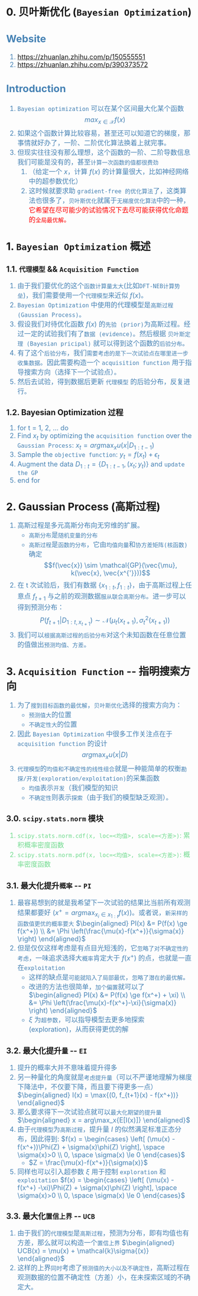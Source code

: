 # 0. 贝叶斯优化 (`Bayesian Optimization`)
<font color="steelblue" size="4">

Website
-------
1. https://zhuanlan.zhihu.com/p/150555551
2. https://zhuanlan.zhihu.com/p/390373572

Introduction
------------
1. `Bayesian optimization` 可以在某个区间最大化某个函数
$$max_{x \in \mathcal{X}} f(x)$$
2. 如果这个函数计算比较容易，甚至还可以知道它的梯度，那事情就好办了，一阶、二阶优化算法换着上就完事。
3. 但现实往往没有那么理想，这个函数的一阶、二阶导数信息我们可能是没有的，甚至`计算一次函数的值都很费劲`
   1. （给定一个 $x$，计算 $f(x)$ 的计算量很大，比如神经网络中的超参数优化）
   2. 这时候就要求助 `gradient-free 的优化算法`了，这类算法也很多了，`贝叶斯优化`就属于`无梯度优化算法`中的一种，<font color="red">它希望在尽可能少的试验情况下去尽可能获得优化命题的`全局最优解`。</font>

</font>

# 1. `Bayesian Optimization` 概述
## 1.1. `代理模型` && `Acquisition Function`
<font color="steelblue" size="4">

1. 由于我们要优化的这个`函数计算量太大`(比如`DFT-NEB计算势垒`)，我们需要使用一个`代理模型`来近似 $f(x)$。
2. `Bayesian Optimization` 中使用的代理模型是`高斯过程 (Gaussian Process)`。
3. 假设我们对待优化函数 $f(x)$ 的`先验 (prior)`为高斯过程。经过一定的试验我们有了`数据 (evidence)`。然后根据 `贝叶斯定理 (Bayesian pricipal)` 就可以得到这个函数的`后验分布`。
4. 有了这个`后验分布`，我们`需要考虑的是下一次试验点在哪里进一步收集数据`。因此需要构造一个 `acquisition function` 用于指导搜索方向（选择下一个试验点）。
5. 然后去试验，得到数据后更新 `代理模型` 的后验分布，反复进行。

</font>

## 1.2. Bayesian Optimization 过程
<font color="steelblue" size="4">

1. for t = 1, 2, ... do
2. Find $x_t$ by optimizing the `acquisition function` over the `Gaussian Process`: $x_t = arg\max_x u(x|D_{1:t-1})$
3. Sample the `objective function`: $y_t = f(x_t) + \epsilon_t$
4. Augment the data $D_{1:t} = \{ D_{1:t-1}, (x_t; y_t) \}$ and `update the GP`
5. end for

</font>


# 2. Gaussian Process (高斯过程)
<font color="steelblue" size="4">

1. 高斯过程是多元高斯分布向无穷维的扩展。
    - `高斯分布`是`随机变量的分布`
    - `高斯过程`是`函数的分布`，它由`均值向量`和`协方差矩阵(核函数)`确定
$$f(\vec{x}) \sim \mathcal{GP}(\vec{\mu}, k(\vec{x}, \vec{x^{'}}))$$
2. 在 t 次试验后，我们有数据 $\{ x_{1:t}, f_{1:t} \}$，由于高斯过程上任意点 $f_{t+1}$ 与之前的观测数据`服从联合高斯分布`。进一步可以得到预测分布：
$$P(f_{t+1}| D_{1:t, x_{t+1}}) \sim \mathcal{N}(\mu_t(x_{t+1}), \sigma_t^2(x_{t+1}))$$
3. 我们可以`根据高斯过程的后验分布`对这个未知函数在任意位置的值做出`预测均值、方差`。

</font>


# 3. `Acquisition Function` -- 指明搜索方向
<font color="steelblue" size="4">

1. 为了`搜到目标函数的最优解`，`贝叶斯优化`选择的搜索方向为：
    - `预测值大`的位置
    - `不确定性大`的位置
2. 因此 `Bayesian Optimization` 中很多工作关注点在于 `acquisition function` 的设计
$$ arg\max_x{u(x|D)} $$
3. `代理模型`的`均值和不确定性的线性组合`就是一种能简单的权衡`勘探/开发(exploration/exploitation)`的采集函数
    - `均值`表示`开发`（我们模型的知识
    - `不确定性`则表示`探索`（由于我们的模型缺乏观测）。

</font>

## 3.0. `scipy.stats.norm` 模块
<font color="#73DB90" size="4"> 

1. `scipy.stats.norm.cdf(x, loc=<均值>, scale=<方差>)`: 累积概率密度函数
2. `scipy.stats.norm.pdf(x, loc=<均值>, scale=<方差>)`: 概率密度函数

</font>

## 3.1. 最大化提升`概率` -- `PI`
<font color="steelblue" size="4">

1. 最容易想到的就是我希望下一次试验的结果比当前所有观测结果都要好 ($x^+ = arg\max_{x_i \in x_{1:t}}f(x)$)。或者说，`新采样的函数值更优的概率要大`
$\begin{aligned}
PI(x) &= P(f(x) \ge f(x^+)) \\
      &= \Phi \left(\frac{\mu(x)-f(x^+)}{\sigma(x)} \right)
\end{aligned}$
2. 但是仅仅这样考虑是有点目光短浅的，它`忽略了对不确定性的考虑`，一味追求选择大`概率`肯定大于 $f(x^+)$ 的点，也就是一直在`exploitation`
    - 这样的缺点是`可能就陷入了局部最优`，`忽略了潜在的最优解`。
    - 改进的方法也很简单，`加个偏置`就可以了
$\begin{aligned}
PI(x) &= P(f(x) \ge f(x^+) + \xi) \\
      &= \Phi \left(\frac{\mu(x)-f(x^+)-\xi}{\sigma(x)} \right)
\end{aligned}$
    - $\xi$ 为`超参数`，可以指导模型去更多地探索 (exploration)，从而获得更优的解

</font>

## 3.2. 最大化提升`量` -- `EI`
<font color="steelblue" size="4">

1. 提升的概率大并不意味着提升得多
2. 另一种量化的角度就是`考虑提升量`（可以不严谨地理解为梯度下降法中，不仅要下降，而且要下得更多一点）
$\begin{aligned}
I(x) = \max{(0, f_{t+1}(x) - f(x^+))}
\end{aligned}$
3. 那么要求得下一次试验点就可以`最大化期望的提升量`
$\begin{aligned}
x = arg\max_x{E[I(x)]}
\end{aligned}$
4. 由于`代理模型`为`高斯过程`，提升量 $I$ 的似然满足标准正态分布，因此得到:
$f(x) = \begin{cases}
\left[ (\mu(x) - f(x^+))\Phi(Z) + \sigma(x)\phi(Z) \right], \space \sigma(x)>0  \\
0, \space \sigma(x) \le 0
\end{cases}$
   - $Z = \frac{\mu(x)-f(x^+)}{\sigma(x)}$
5. 同样也可以引入超参数 $\xi$ 用于控制 `exploration` 和 `exploitation`
$f(x) = \begin{cases}
\left[ (\mu(x) - f(x^+) -\xi)\Phi(Z) + \sigma(x)\phi(Z) \right], \space \sigma(x)>0  \\
0, \space \sigma(x) \le 0
\end{cases}$

</font>

## 3.3. 最大化`置信上界` -- `UCB`
<font color="steelblue" size="4">

1. 由于我们的`代理模型`是`高斯过程`，预测为分布，即有均值也有方差，那么就可以构造一个`置信上界`
$\begin{aligned}
UCB(x) = \mu(x) + \mathcal{k}\sigma{(x)}
\end{aligned}$
2. 这样的上界`同时`考虑了`预测值的大小以及不确定性`，高斯过程在观测数据的位置不确定性（方差）小，在未探索区域的不确定大。

</font>